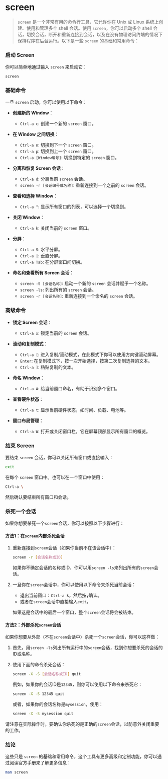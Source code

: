 # screen 
> `screen` 是一个非常有用的命令行工具，它允许你在 Unix 或 Linux 系统上创建、使用和管理多个 shell 会话。使用 `screen`，你可以启动多个 shell 会话，切换会话，断开和重新连接到会话，以及在没有物理访问终端的情况下保持程序在后台运行。以下是一些 `screen` 的基础和常用命令：

### 启动 Screen

你可以简单地通过输入 `screen` 来启动它：

```bash
screen
```

### 基础命令

一旦 `screen` 启动，你可以使用以下命令：

- **创建新的 Window**：
  - `Ctrl-a c`: 创建一个新的 `screen` 窗口。
  
- **在 Window 之间切换**：
  - `Ctrl-a n`: 切换到下一个 `screen` 窗口。
  - `Ctrl-a p`: 切换到上一个 `screen` 窗口。
  - `Ctrl-a [Window编号]`: 切换到特定的 `screen` 窗口。

- **分离和恢复 Screen 会话**：
  - `Ctrl-a d`: 分离当前 `screen` 会话。
  - `screen -r [会话编号或名称]`: 重新连接到一个之前的 `screen` 会话。

- **查看和选择 Window**：
  - `Ctrl-a "`: 显示所有窗口的列表，可以选择一个切换到。

- **关闭 Window**：
  - `Ctrl-a k`: 关闭当前的 `screen` 窗口。

- **分屏**：
  - `Ctrl-a S`: 水平分屏。
  - `Ctrl-a |`: 垂直分屏。
  - `Ctrl-a Tab`: 在分屏窗口间切换。

- **命名和查看所有 Screen 会话**：
  - `screen -S [会话名称]`: 启动一个新的 `screen` 会话并赋予一个名称。
  - `screen -ls`: 列出所有的 `screen` 会话。
  - `screen -r [会话名称]`: 重新连接到一个命名的 `screen` 会话。

### 高级命令

- **锁定 Screen 会话**：
  - `Ctrl-a x`: 锁定当前的 `screen` 会话。

- **滚动和复制模式**：
  - `Ctrl-a [`: 进入复制/滚动模式，在此模式下你可以使用方向键滚动屏幕。
  - `Enter`: 在复制模式下，按一次开始选择，按第二次复制选择的文本。
  - `Ctrl-a ]`: 粘贴复制的文本。

- **命名 Window**：
  - `Ctrl-a A`: 给当前窗口命名，有助于识别多个窗口。

- **查看硬件状态**：
  - `Ctrl-a t`: 显示当前硬件状态，如时间、负载、电池等。

- **窗口布局管理**：
  - `Ctrl-a W`: 打开或关闭窗口栏，它在屏幕顶部显示所有窗口的概览。

### 结束 Screen

要结束 `screen` 会话，你可以关闭所有窗口或直接输入：

```bash
exit
```

在每个 `screen` 窗口中。也可以在一个窗口中使用：

```bash
Ctrl-a \
```

然后确认要结束所有窗口和会话。


### 杀死一个会话
如果你想要杀死一个`screen`会话，你可以按照以下步骤进行：

#### 方法1：在`screen`内部杀死会话

1. 重新连接到`screen`会话（如果你当前不在该会话中）：
   
   ```bash
   screen -r [会话名称或ID]
   ```
   
   如果你不确定会话的名称或ID，你可以用`screen -ls`来列出所有的`screen`会话。

2. 一旦你在`screen`会话中，你可以使用以下命令来杀死当前会话：

   - 退出当前窗口：`Ctrl-a k`，然后按`y`确认。
   - 或者在`screen`会话中直接输入`exit`。

   如果这是会话中的最后一个窗口，整个`screen`会话将会被结束。

#### 方法2：外部杀死`screen`会话

如果你想要从外部（不在`screen`会话中）杀死一个`screen`会话，你可以这样做：

1. 首先，用`screen -ls`列出所有运行中的`screen`会话，找到你想要杀死的会话的ID或名称。

2. 使用下面的命令杀死会话：

   ```bash
   screen -X -S [会话名称或ID] quit
   ```
   
   例如，如果你的会话ID是`12345`，则你可以使用以下命令来杀死它：

   ```bash
   screen -X -S 12345 quit
   ```
   
   或者，如果你的会话名称是`mysession`，使用：

   ```bash
   screen -X -S mysession quit
   ```
   
请注意在实际操作时，要确认你杀死的是正确的`screen`会话，以防意外关闭重要的工作。


### 结论

这些只是 `screen` 的基础和常用命令，这个工具有更多高级和定制功能，你可以通过阅读官方手册来了解更多信息：

```bash
man screen
```
